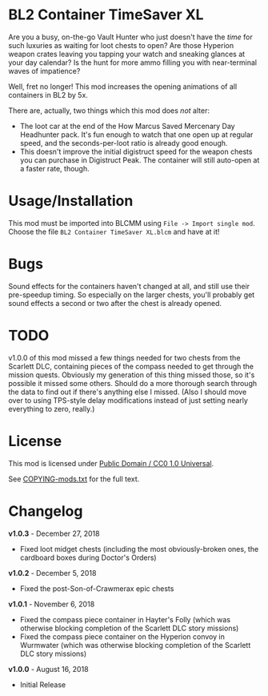 BL2 Container TimeSaver XL
==========================

Are you a busy, on-the-go Vault Hunter who just doesn't have the
*time* for such luxuries as waiting for loot chests to open?  Are
those Hyperion weapon crates leaving you tapping your watch and
sneaking glances at your day calendar?  Is the hunt for more ammo
filling you with near-terminal waves of impatience?

Well, fret no longer!  This mod increases the opening animations
of all containers in BL2 by 5x.

There are, actually, two things which this mod does *not* alter:

 * The loot car at the end of the How Marcus Saved Mercenary Day
   Headhunter pack.  It's fun enough to watch that one open up at
   regular speed, and the seconds-per-loot ratio is already good
   enough.
 * This doesn't improve the initial digistruct speed for the weapon
   chests you can purchase in Digistruct Peak.  The container will
   still auto-open at a faster rate, though.

Usage/Installation
==================

This mod must be imported into BLCMM using `File -> Import single mod`.
Choose the file `BL2 Container TimeSaver XL.blcm` and have at it!

Bugs
====

Sound effects for the containers haven't changed at all, and still
use their pre-speedup timing.  So especially on the larger chests,
you'll probably get sound effects a second or two after the chest
is already opened.

TODO
====

v1.0.0 of this mod missed a few things needed for two chests
from the Scarlett DLC, containing pieces of the compass needed
to get through the mission quests.  Obviously my generation of
this thing missed those, so it's possible it missed some others.
Should do a more thorough search through the data to find out
if there's anything else I missed.  (Also I should move over
to using TPS-style delay modifications instead of just setting
nearly everything to zero, really.)

License
=======

This mod is licensed under
[Public Domain / CC0 1.0 Universal](https://creativecommons.org/publicdomain/zero/1.0/).

See [COPYING-mods.txt](../COPYING-mods.txt) for the full text.

Changelog
=========

**v1.0.3** - December 27, 2018
 * Fixed loot midget chests (including the most obviously-broken ones, the
   cardboard boxes during Doctor's Orders)

**v1.0.2** - December 5, 2018
 * Fixed the post-Son-of-Crawmerax epic chests

**v1.0.1** - November 6, 2018
 * Fixed the compass piece container in Hayter's Folly (which was otherwise
   blocking completion of the Scarlett DLC story missions)
 * Fixed the compass piece container on the Hyperion convoy in Wurmwater (which
   was otherwise blocking completion of the Scarlett DLC story missions)

**v1.0.0** - August 16, 2018
 * Initial Release
